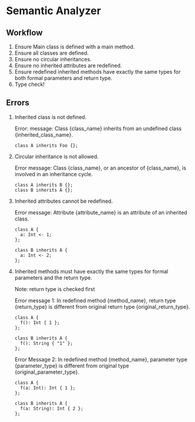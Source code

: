 # Semantic Analyzer

## Workflow

1. Ensure Main class is defined with a main method.
1. Ensure all classes are defined.
1. Ensure no circular inheritances.
1. Ensure no inherited attributes are redefined.
1. Ensure redefined inherited methods have exactly the same types for both formal parameters and return type.
1. Type check!

## Errors

1. Inherited class is not defined.

   Error: message: Class {class_name} inherits from an undefined class {inherited_class_name}.

   ```
   class A inherits Foo {};
   ```

1. Circular inheritance is not allowed.

   Error message: Class {class_name}, or an ancestor of {class_name}, is involved in an inheritance cycle.

   ```
   class A inherits B {};
   class B inherits A {};
   ```

1. Inherited attributes cannot be redefined.

   Error message: Attribute {attribute_name} is an attribute of an inherited class.

   ```
   class A {
     a: Int <- 1;
   };

   class B inherits A {
     a: Int <- 2;
   };
   ```

1. Inherited methods must have exactly the same types for formal parameters and the return type.

   Note: return type is checked first

   Error message 1: In redefined method {method_name}, return type {return_type} is different from original return type {original_return_type}.

   ```
   class A {
     f(): Int { 1 };
   };

   class B inherits A {
     f(): String { "1" };
   };
   ```

   Error Message 2: In redefined method {method_name}, parameter type {parameter_type} is different from original type {original_parameter_type}.

   ```
   class A {
     f(a: Int): Int { 1 };
   };

   class B inherits A {
     f(a: String): Int { 2 };
   };
   ```
